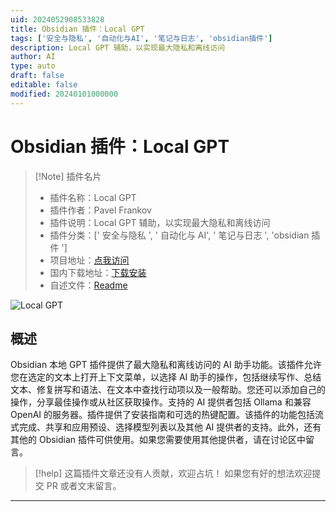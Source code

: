 ```yaml
---
uid: 2024052908533828
title: Obsidian 插件：Local GPT
tags: ['安全与隐私', '自动化与AI', '笔记与日志', 'obsidian插件']
description: Local GPT 辅助，以实现最大隐私和离线访问
author: AI
type: auto
draft: false
editable: false
modified: 20240101000000
---
```


# Obsidian 插件：Local GPT

> [!Note] 插件名片
> - 插件名称：Local GPT
> - 插件作者：Pavel Frankov
> - 插件说明：Local GPT 辅助，以实现最大隐私和离线访问
> - 插件分类：[' 安全与隐私 ', ' 自动化与 AI', ' 笔记与日志 ', 'obsidian 插件 ']
> - 项目地址：[点我访问](https://github.com/pfrankov/obsidian-local-gpt)
> - 国内下载地址：[下载安装](https://pkmer.cn/products/plugin/pluginMarket/?local-gpt)
> - 自述文件：[Readme](https://ghproxy.net/https://raw.githubusercontent.com/pfrankov/obsidian-local-gpt/master/README.md)

![Local GPT](https://cdn.pkmer.cn/covers/local-gpt.gif!pkmer)

## 概述

Obsidian 本地 GPT 插件提供了最大隐私和离线访问的 AI 助手功能。该插件允许您在选定的文本上打开上下文菜单，以选择 AI 助手的操作，包括继续写作、总结文本、修复拼写和语法、在文本中查找行动项以及一般帮助。您还可以添加自己的操作，分享最佳操作或从社区获取操作。支持的 AI 提供者包括 Ollama 和兼容 OpenAI 的服务器。插件提供了安装指南和可选的热键配置。该插件的功能包括流式完成、共享和应用预设、选择模型列表以及其他 AI 提供者的支持。此外，还有其他的 Obsidian 插件可供使用。如果您需要使用其他提供者，请在讨论区中留言。

> [!help]
> 这篇插件文章还没有人贡献，欢迎占坑！
> 如果您有好的想法欢迎提交 PR 或者文末留言。

---



